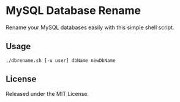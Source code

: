 # MySQL Database Rename

Rename your MySQL databases easily with this simple shell script.

## Usage

    ./dbrename.sh [-u user] dbName newDbName

## License

Released under the MIT License.